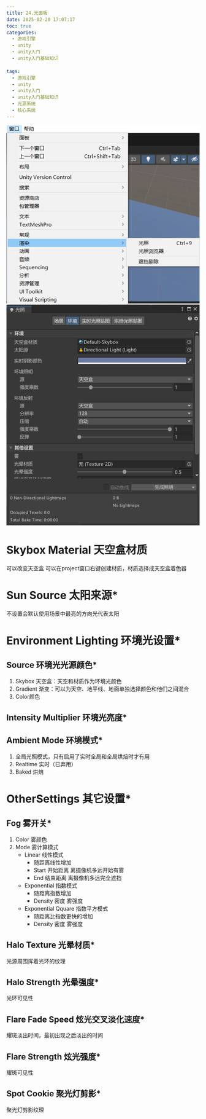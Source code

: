 ```yaml
---
title: 24.光面板
date: 2025-02-20 17:07:17
toc: true
categories:
  - 游戏引擎
  - unity
  - unity入门
  - unity入门基础知识

tags:
  - 游戏引擎
  - unity
  - unity入门
  - unity入门基础知识
  - 光源系统
  - 核心系统
---
```


![](24.光面板/file-20250220170800403.png)
![](24.光面板/file-20250220171204536.png)

# **Skybox Material 天空盒材质**
可以改变天空盒
可以在project窗口右键创建材质，材质选择成天空盒着色器

# Sun Source 太阳来源*
不设置会默认使用场景中最亮的方向光代表太阳

# Environment Lighting 环境光设置*
## Source 环境光光源颜色*
1. Skybox 天空盒：天空和材质作为环境光颜色
2. Gradient 渐变：可以为天空、地平线、地面单独选择颜色和他们之间混合
3. Color颜色

## Intensity Multiplier 环境光亮度*

## Ambient Mode 环境模式*
1. 全局光照模式，只有启用了实时全局和全局烘焙时才有用
2. Realtime 实时（已弃用）
3. Baked 烘焙

# OtherSettings 其它设置*
## Fog 雾开关*
1. Color 雾颜色
2. Mode 雾计算模式
    - Linear 线性模式
        - 随距离线性增加
        - Start 开始距离 离摄像机多远开始有雾
        - End 结束距离 离摄像机多远完全遮挡
    - Exponential 指数模式
        - 随距离指数增加
        - Density 密度 雾强度
    - Exponential Qquare 指数平方模式
        - 随距离比指数更快的增加
        - Density 密度 雾强度

## Halo Texture 光晕材质*
光源周围挥着光环的纹理

## Halo Strength 光晕强度*
光环可见性
## Flare Fade Speed 炫光交叉淡化速度*
耀斑淡出时间，最初出现之后淡出的时间

## Flare Strength 炫光强度*
耀斑可见性

## Spot Cookie 聚光灯剪影*
聚光灯剪影纹理